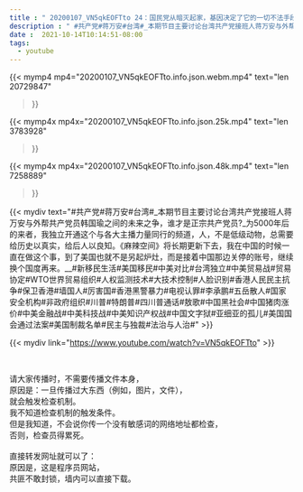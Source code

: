 ```yaml
---
title : " 20200107_VN5qkEOFTto 24：国民党从暗灭起家，基因决定了它的一切不法手段。韩国瑜VS蒋万安，国民党会做死台湾吗? "
description : " #共产党#蒋万安#台湾#_本期节目主要讨论台湾共产党接班人蒋万安与外帮共产党员韩国瑜之间的未来之争，谁才是正宗共产党员?_为5000年后的来者，我独立开通这个与各大主播力量同行的频道，人，不是低级动物，总需要给历史以真实，给后人以良知。《麻辣空间》将长期更新下去，我在中国的时候一直在做这个事，到了美国也就不是另起炉灶，而是接着中国那边关停的账号，继续换个国度再来。__#新移民生活#美国移民#中美对比#台湾独立#中美贸易战#贸易协定#WTO世界贸易组织#人权监测技术#大技术控制#人脸识别#香港人民民主抗争#保卫香港#墙国人#厉害国#香港黑警暴力#电视认罪#李承鹏#五岳散人#国家安全机构#非政府组织#川普#特朗普#四川普通话#敖歌#中国黑社会#中国猪肉涨价#中美金融战#中美科技战#中美知识产权战#中国文字狱#亚细亚的孤儿#美国国会通过法案#美国制裁名单#民主与独裁#法治与人治# "
date :  2021-10-14T10:14:51-08:00
tags:
  - youtube
---
```


{{< mymp4 mp4="20200107_VN5qkEOFTto.info.json.webm.mp4" 
text="len 20729847"
>}}

{{< mymp4x  mp4x="20200107_VN5qkEOFTto.info.json.25k.mp4"
text="len 3783928"
>}}

{{< mymp4x  mp4x="20200107_VN5qkEOFTto.info.json.48k.mp4"
text="len 7258889"
>}}


{{< mydiv text="#共产党#蒋万安#台湾#_本期节目主要讨论台湾共产党接班人蒋万安与外帮共产党员韩国瑜之间的未来之争，谁才是正宗共产党员?_为5000年后的来者，我独立开通这个与各大主播力量同行的频道，人，不是低级动物，总需要给历史以真实，给后人以良知。《麻辣空间》将长期更新下去，我在中国的时候一直在做这个事，到了美国也就不是另起炉灶，而是接着中国那边关停的账号，继续换个国度再来。__#新移民生活#美国移民#中美对比#台湾独立#中美贸易战#贸易协定#WTO世界贸易组织#人权监测技术#大技术控制#人脸识别#香港人民民主抗争#保卫香港#墙国人#厉害国#香港黑警暴力#电视认罪#李承鹏#五岳散人#国家安全机构#非政府组织#川普#特朗普#四川普通话#敖歌#中国黑社会#中国猪肉涨价#中美金融战#中美科技战#中美知识产权战#中国文字狱#亚细亚的孤儿#美国国会通过法案#美国制裁名单#民主与独裁#法治与人治#" >}}
<br>

{{< mydiv link="https://www.youtube.com/watch?v=VN5qkEOFTto" >}}


<br>

请大家传播时，不需要传播文件本身，<br>
原因是：一旦传播过大东西（例如，图片，文件），<br>
就会触发检查机制。<br>
我不知道检查机制的触发条件。<br>
但是我知道，不会说你传一个没有敏感词的网络地址都检查，<br>
否则，检查员得累死。<br><br>
直接转发网址就可以了：<br>
原因是，这是程序员网站，<br>
共匪不敢封锁，墙内可以直接下载。


